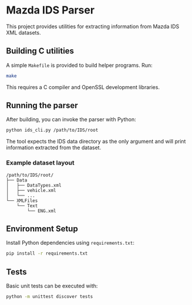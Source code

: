 # Mazda IDS Parser

This project provides utilities for extracting information from Mazda IDS XML datasets.

## Building C utilities

A simple `Makefile` is provided to build helper programs. Run:

```sh
make
```

This requires a C compiler and OpenSSL development libraries.

## Running the parser

After building, you can invoke the parser with Python:

```sh
python ids_cli.py /path/to/IDS/root
```

The tool expects the IDS data directory as the only argument and will print
information extracted from the dataset.

### Example dataset layout

```
/path/to/IDS/root/
├── Data
│   ├── DataTypes.xml
│   ├── vehicle.xml
│   └── ...
└── XMLFiles
    └── Text
        └── ENG.xml
```

## Environment Setup

Install Python dependencies using `requirements.txt`:

```sh
pip install -r requirements.txt
```

## Tests

Basic unit tests can be executed with:

```sh
python -m unittest discover tests
```
